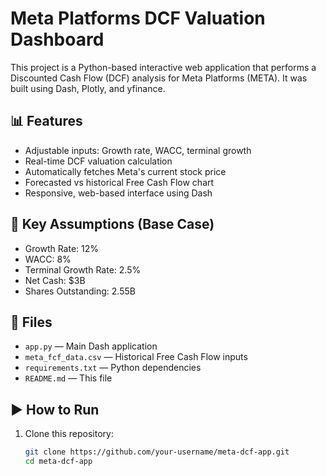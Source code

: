 # Meta Platforms DCF Valuation Dashboard

This project is a Python-based interactive web application that performs a Discounted Cash Flow (DCF) analysis for Meta Platforms (META). It was built using Dash, Plotly, and yfinance.

## 📊 Features

- Adjustable inputs: Growth rate, WACC, terminal growth
- Real-time DCF valuation calculation
- Automatically fetches Meta's current stock price
- Forecasted vs historical Free Cash Flow chart
- Responsive, web-based interface using Dash

## 🧮 Key Assumptions (Base Case)
- Growth Rate: 12%
- WACC: 8%
- Terminal Growth Rate: 2.5%
- Net Cash: $3B
- Shares Outstanding: 2.55B

## 📁 Files
- `app.py` — Main Dash application
- `meta_fcf_data.csv` — Historical Free Cash Flow inputs
- `requirements.txt` — Python dependencies
- `README.md` — This file

## ▶️ How to Run

1. Clone this repository:
   ```bash
   git clone https://github.com/your-username/meta-dcf-app.git
   cd meta-dcf-app
